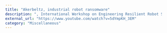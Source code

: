 ```yaml
---
title: "Akerbeltz, industrial robot ransomware"
description: ", International Workshop on Engineering Resilient Robot Software Systems, International Conference on Robotic Computing (IRC 2020)."
external_url: "https://www.youtube.com/watch?v=5dYmpKH_3EM"
category: "Miscellaneous"
---
```

